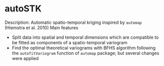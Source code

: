 # autoSTK
Description: Automatic spatio-temporal kriging inspired by `automap` (Hiemstra et al. 2010)
Main features
+ Split data into spatial and temporal dimensions which are compatible to be fitted as components of a spatio-temporal variogram
+ Find the optimal theoretical variograms with BFHS algorithm following the `autofitVariogram` function of `automap` package; but several changes were applied

